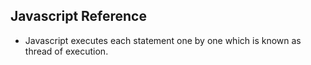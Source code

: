 
## Javascript Reference
 
 - Javascript executes each statement one by one which is known as thread of execution.

<!--stackedit_data:
eyJoaXN0b3J5IjpbLTQwMTAzMzg3NF19
-->